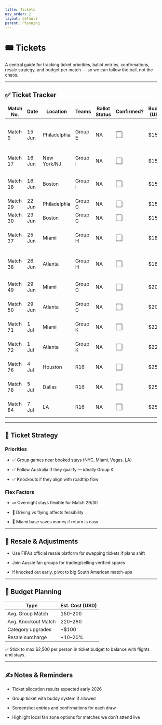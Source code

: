 ```yaml
---
title: Tickets
nav_order: 2
layout: default
parent: Planning
---
```


# **🎟️ Tickets**

  

A central guide for tracking ticket priorities, ballot entries, confirmations, resale strategy, and budget per match — so we can follow the ball, not the chaos.

---

## **✅ Ticket Tracker**

| **Match No.** | **Date** | **Location** | **Teams** | **Ballot Status** | **Confirmed?** | **Budget (USD)** | **Notes**                   |
| ------------- | -------- | ------------ | --------- | ----------------- | -------------- | ---------------- | --------------------------- |
| Match 9       | 15 Jun   | Philadelphia | Group E   | NA                | ⬜              | $150             | Near NYC, early hype game   |
| Match 17      | 16 Jun   | New York/NJ  | Group I   | NA                | ⬜              | $150             | Local buzz, fan heavy       |
| Match 18      | 16 Jun   | Boston       | Group I   | NA                | ⬜              | $150             | Tight window with Match 17  |
| Match 29      | 22 Jun   | Philadelphia | Group C   | NA                | ⬜              | $150             | Roadtrip candidate          |
| Match 30      | 23 Jun   | Boston       | Group C   | NA                | ⬜              | $150             | Flexible option             |
| Match 37      | 25 Jun   | Miami        | Group H   | NA                | ⬜              | $180             | Already booked accom nearby |
| Match 38      | 26 Jun   | Atlanta      | Group H   | NA                | ⬜              | $180             | May roadtrip from Miami     |
| Match 49      | 29 Jun   | Miami        | Group C   | NA                | ⬜              | $200             | Round of 32 possibility     |
| Match 50      | 29 Jun   | Atlanta      | Group C   | NA                | ⬜              | $200             | Could split travel          |
| Match 71      | 1 Jul    | Miami        | Group K   | NA                | ⬜              | $220             | Aussie watch hopeful        |
| Match 72      | 1 Jul    | Atlanta      | Group K   | NA                | ⬜              | $220             | Backup for Match 71         |
| Match 76      | 4 Jul    | Houston      | R16       | NA                | ⬜              | $250             | Roadtrip on way to Vegas    |
| Match 78      | 5 Jul    | Dallas       | R16       | NA                | ⬜              | $250             | Potential key knockout      |
| Match 84      | 7 Jul    | LA           | R16       | NA                | ⬜              | $250             | Before Hawaii leg           |

---

## **🎯 Ticket Strategy**

  

### **Priorities**

- ✅ Group games near booked stays (NYC, Miami, Vegas, LA)
    
- ✅ Follow Australia if they qualify — ideally Group K
    
- ✅ Knockouts if they align with roadtrip flow
    

  

### **Flex Factors**

- 💤 Overnight stays flexible for Match 29/30
    
- 🚗 Driving vs flying affects feasibility
    
- 📍 Miami base saves money if return is easy
    

---

## **🔁 Resale & Adjustments**

- Use FIFA’s official resale platform for swapping tickets if plans shift
    
- Join Aussie fan groups for trading/selling verified spares
    
- If knocked out early, pivot to big South American match-ups
    

---

## **💸 Budget Planning**

|**Type**|**Est. Cost (USD)**|
|---|---|
|Avg. Group Match|$150–$200|
|Avg. Knockout Match|$220–$280|
|Category upgrades|+$100|
|Resale surcharge|+10–20%|

✅ Stick to max $2,500 per person in ticket budget to balance with flights and stays.

---

## **✍️ Notes & Reminders**

- Ticket allocation results expected early 2026
    
- Group ticket with buddy system if allowed
    
- Screenshot entries and confirmations for each draw
    
- Highlight local fan zone options for matches we don’t attend live